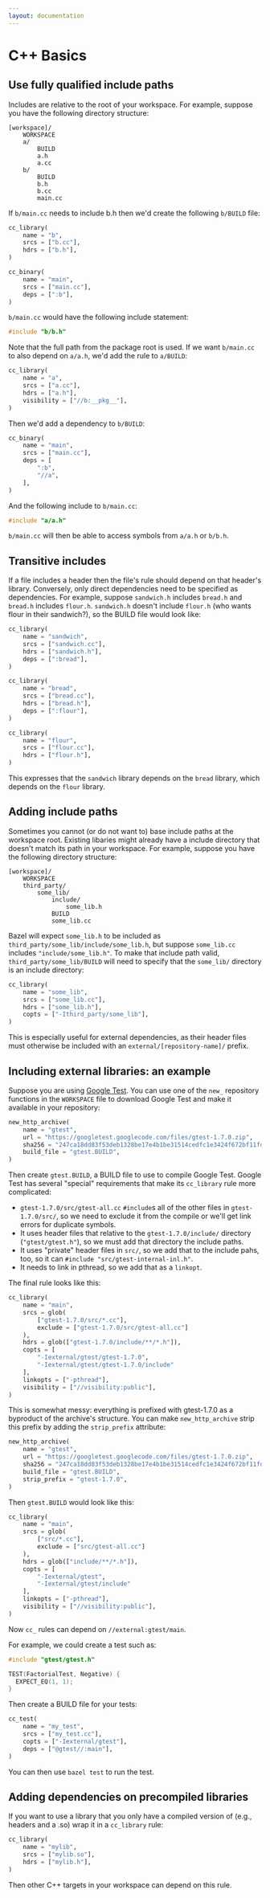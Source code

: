 ```yaml
---
layout: documentation
---
```


C++ Basics
==========

Use fully qualified include paths
---------------------------------

Includes are relative to the root of your workspace. For example, suppose
you have the following directory structure:

```
[workspace]/
    WORKSPACE
    a/
        BUILD
        a.h
        a.cc
    b/
        BUILD
        b.h
        b.cc
        main.cc
```

If `b/main.cc` needs to include b.h then we'd create the following `b/BUILD`
file:

```python
cc_library(
    name = "b",
    srcs = ["b.cc"],
    hdrs = ["b.h"],
)

cc_binary(
    name = "main",
    srcs = ["main.cc"],
    deps = [":b"],
)
```

`b/main.cc` would have the following include statement:

```cpp
#include "b/b.h"
```

Note that the full path from the package root is used. If we want `b/main.cc` to
also depend on `a/a.h`, we'd add the rule to `a/BUILD`:

```python
cc_library(
    name = "a",
    srcs = ["a.cc"],
    hdrs = ["a.h"],
    visibility = ["//b:__pkg__"],
)
```

Then we'd add a dependency to `b/BUILD`:

```python
cc_binary(
    name = "main",
    srcs = ["main.cc"],
    deps = [
        ":b",
        "//a",
    ],
)
```

And the following include to `b/main.cc`:

```cpp
#include "a/a.h"
```

`b/main.cc` will then be able to access symbols from `a/a.h` or `b/b.h`.

Transitive includes
-------------------

If a file includes a header then the file's rule should depend on that header's
library.  Conversely, only direct dependencies need to be specified as
dependencies.  For example, suppose `sandwich.h` includes `bread.h` and
`bread.h` includes `flour.h`.  `sandwich.h` doesn't include `flour.h` (who wants
flour in their sandwich?), so the BUILD file would look like:

```python
cc_library(
    name = "sandwich",
    srcs = ["sandwich.cc"],
    hdrs = ["sandwich.h"],
    deps = [":bread"],
)

cc_library(
    name = "bread",
    srcs = ["bread.cc"],
    hdrs = ["bread.h"],
    deps = [":flour"],
)

cc_library(
    name = "flour",
    srcs = ["flour.cc"],
    hdrs = ["flour.h"],
)
```

This expresses that the `sandwich` library depends on the `bread` library,
which depends on the `flour` library.

Adding include paths
--------------------

Sometimes you cannot (or do not want to) base include paths at the workspace
root. Existing libaries might already have a include directory that doesn't
match its path in your workspace.  For example, suppose you have the following
directory structure:

```
[workspace]/
    WORKSPACE
    third_party/
        some_lib/
            include/
                some_lib.h
            BUILD
            some_lib.cc
```

Bazel will expect `some_lib.h` to be included as
`third_party/some_lib/include/some_lib.h`, but suppose `some_lib.cc` includes
`"include/some_lib.h"`.  To make that include path valid,
`third_party/some_lib/BUILD` will need to specify that the `some_lib/`
directory is an include directory:

```python
cc_library(
    name = "some_lib",
    srcs = ["some_lib.cc"],
    hdrs = ["some_lib.h"],
    copts = ["-Ithird_party/some_lib"],
)
```

This is especially useful for external dependencies, as their header files
must otherwise be included with an `external/[repository-name]/` prefix.

Including external libraries: an example
----------------------------------------

Suppose you are using [Google Test](https://code.google.com/p/googletest/). You
can use one of the `new_` repository functions in the `WORKSPACE` file to
download Google Test and make it available in your repository:

```python
new_http_archive(
    name = "gtest",
    url = "https://googletest.googlecode.com/files/gtest-1.7.0.zip",
    sha256 = "247ca18dd83f53deb1328be17e4b1be31514cedfc1e3424f672bf11fd7e0d60d",
    build_file = "gtest.BUILD",
)
```

Then create `gtest.BUILD`, a BUILD file to use to compile Google Test.
Google Test has several "special" requirements that make its `cc_library` rule
more complicated:

* `gtest-1.7.0/src/gtest-all.cc` `#include`s all of the other files in
  `gtest-1.7.0/src/`, so we need to exclude it from the compile or we'll get
  link errors for duplicate symbols.
* It uses header files that relative to the `gtest-1.7.0/include/` directory
  (`"gtest/gtest.h"`), so we must add that directory the include paths.
* It uses "private" header files in `src/`, so we add that to the include pahs,
  too, so it can `#include "src/gtest-internal-inl.h"`.
* It needs to link in pthread, so we add that as a `linkopt`.

The final rule looks like this:

```python
cc_library(
    name = "main",
    srcs = glob(
        ["gtest-1.7.0/src/*.cc"],
        exclude = ["gtest-1.7.0/src/gtest-all.cc"]
    ),
    hdrs = glob(["gtest-1.7.0/include/**/*.h"]),
    copts = [
        "-Iexternal/gtest/gtest-1.7.0",
        "-Iexternal/gtest/gtest-1.7.0/include"
    ],
    linkopts = ["-pthread"],
    visibility = ["//visibility:public"],
)
```

This is somewhat messy: everything is prefixed with gtest-1.7.0 as a byproduct
of the archive's structure. You can make `new_http_archive` strip this prefix by
adding the `strip_prefix` attribute:

```python
new_http_archive(
    name = "gtest",
    url = "https://googletest.googlecode.com/files/gtest-1.7.0.zip",
    sha256 = "247ca18dd83f53deb1328be17e4b1be31514cedfc1e3424f672bf11fd7e0d60d",
    build_file = "gtest.BUILD",
    strip_prefix = "gtest-1.7.0",
)
```

Then `gtest.BUILD` would look like this:

```python
cc_library(
    name = "main",
    srcs = glob(
        ["src/*.cc"],
        exclude = ["src/gtest-all.cc"]
    ),
    hdrs = glob(["include/**/*.h"]),
    copts = [
        "-Iexternal/gtest",
        "-Iexternal/gtest/include"
    ],
    linkopts = ["-pthread"],
    visibility = ["//visibility:public"],
)
```

Now `cc_` rules can depend on `//external:gtest/main`.

For example, we could create a test such as:

```cpp
#include "gtest/gtest.h"

TEST(FactorialTest, Negative) {
  EXPECT_EQ(1, 1);
}
```

Then create a BUILD file for your tests:

```python
cc_test(
    name = "my_test",
    srcs = ["my_test.cc"],
    copts = ["-Iexternal/gtest"],
    deps = ["@gtest//:main"],
)
```

You can then use `bazel test` to run the test.


Adding dependencies on precompiled libraries
--------------------------------------------

If you want to use a library that you only have a compiled version of (e.g.,
headers and a .so) wrap it in a `cc_library` rule:

```python
cc_library(
    name = "mylib",
    srcs = ["mylib.so"],
    hdrs = ["mylib.h"],
)
```

Then other C++ targets in your workspace can depend on this rule.
